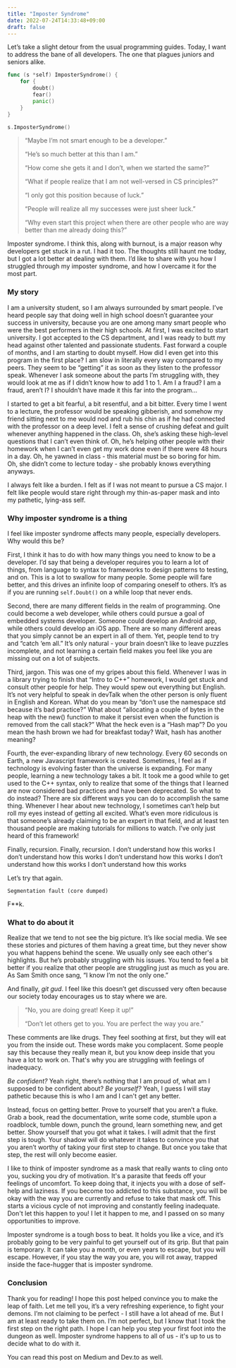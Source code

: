 ```yaml
---
title: "Imposter Syndrome"
date: 2022-07-24T14:33:48+09:00
draft: false
---
```


Let’s take a slight detour from the usual programming guides. Today, I want to address the bane of all developers. The one that plagues juniors and seniors alike.

```go
func (s *self) ImposterSyndrome() {
    for {
        doubt()
        fear()
        panic()
    }
}

s.ImposterSyndrome()
```

> “Maybe I’m not smart enough to be a developer.”
> 
> “He’s so much better at this than I am.” 
> 
> “How come she gets it and I don’t, when we started the same?” 
> 
> “What if people realize that I am not well-versed in CS principles?” 
> 
> “I only got this position because of luck.” 
> 
> “People will realize all my successes were just sheer luck.” 
> 
> “Why even start this project when there are other people who are way better than me already doing this?”

Imposter syndrome. I think this, along with burnout, is a major reason why developers get stuck in a rut. I had it too. The thoughts still haunt me today, but I got a lot better at dealing with them. I’d like to share with you how I struggled through my imposter syndrome, and how I overcame it for the most part.

### My story

I am a university student, so I am always surrounded by smart people. I’ve heard people say that doing well in high school doesn’t guarantee your success in university, because you are one among many smart people who were the best performers in their high schools. At first, I was excited to start university. I got accepted to the CS department, and I was ready to butt my head against other talented and passionate students. Fast forward a couple of months, and I am starting to doubt myself. How did I even get into this program in the first place? I am slow in literally every way compared to my peers. They seem to be “getting” it as soon as they listen to the professor speak. Whenever I ask someone about the parts I’m struggling with, they would look at me as if I didn’t know how to add 1 to 1. Am I a fraud? I am a fraud, aren’t I? I shouldn’t have made it this far into the program…

I started to get a bit fearful, a bit resentful, and a bit bitter. Every time I went to a lecture, the professor would be speaking gibberish, and somehow my friend sitting next to me would nod and rub his chin as if he had connected with the professor on a deep level. I felt a sense of crushing defeat and guilt whenever anything happened in the class. Oh, she’s asking these high-level questions that I can’t even think of. Oh, he’s helping other people with their homework when I can’t even get my work done even if there were 48 hours in a day. Oh, he yawned in class - this material must be so boring for him. Oh, she didn’t come to lecture today - she probably knows everything anyways.

I always felt like a burden. I felt as if I was not meant to pursue a CS major. I felt like people would stare right through my thin-as-paper mask and into my pathetic, lying-ass self.

### Why imposter syndrome is a thing

I feel like imposter syndrome affects many people, especially developers. Why would this be? 

First, I think it has to do with how many things you need to know to be a developer. I’d say that being a developer requires you to learn a lot of things, from language to syntax to frameworks to design patterns to testing, and on. This is a lot to swallow for many people. Some people will fare better, and this drives an infinite loop of comparing oneself to others. It’s as if you are running `self.Doubt()` on a while loop that never ends.

Second, there are many different fields in the realm of programming. One could become a web developer, while others could pursue a goal of embedded systems developer. Someone could develop an Android app, while others could develop an iOS app. There are so many different areas that you simply cannot be an expert in all of them. Yet, people tend to try and “catch ‘em all.” It’s only natural - your brain doesn’t like to leave puzzles incomplete, and not learning a certain field makes you feel like you are missing out on a lot of subjects.

Third, jargon. This was one of my gripes about this field. Whenever I was in a library trying to finish that “Intro to C++” homework, I would get stuck and consult other people for help. They would spew out everything but English. It’s not very helpful to speak in devTalk when the other person is only fluent in English and Korean. What do you mean by “don’t use the namespace std because it’s bad practice?” What about “allocating a couple of bytes in the heap with the new() function to make it persist even when the function is removed from the call stack?” What the heck even is a “Hash map”? Do you mean the hash brown we had for breakfast today? Wait, hash has another meaning?

Fourth, the ever-expanding library of new technology. Every 60 seconds on Earth, a new Javascript framework is created. Sometimes, I feel as if technology is evolving faster than the universe is expanding. For many people, learning a new technology takes a bit. It took me a good while to get used to the C++ syntax, only to realize that some of the things that I learned are now considered bad practices and have been deprecated. So what to do instead? There are six different ways you can do to accomplish the same thing. Whenever I hear about new technology, I sometimes can’t help but roll my eyes instead of getting all excited. What’s even more ridiculous is that someone’s already claiming to be an expert in that field, and at least ten thousand people are making tutorials for millions to watch. I’ve only just heard of this framework!

Finally, recursion. Finally, recursion. I don’t understand how this works I don’t understand how this works I don’t understand how this works I don’t understand how this works I don’t understand how this works

Let’s try that again.

`Segmentation fault (core dumped)`

F**k.

### What to do about it

Realize that we tend to not see the big picture. It’s like social media. We see these stories and pictures of them having a great time, but they never show you what happens behind the scene. We usually only see each other's highlights. But he’s probably struggling with his issues. You tend to feel a bit better if you realize that other people are struggling just as much as you are. As Sam Smith once sang, “I know I’m not the only one.”

And finally, *git gud*. I feel like this doesn’t get discussed very often because our society today encourages us to stay where we are. 

> “No, you are doing great! Keep it up!” 
> 
> “Don’t let others get to you. You are perfect the way you are.” 

These comments are like drugs. They feel soothing at first, but they will eat you from the inside out. These words make you complacent. Some people say this because they really mean it, but you know deep inside that you have a lot to work on. That's why you are struggling with feelings of inadequacy.

*Be confident?* Yeah right, there’s nothing that I am proud of, what am I supposed to be confident about? *Be yourself?* Yeah, I guess I will stay pathetic because this is who I am and I can't get any better.

Instead, focus on getting better. Prove to yourself that you aren’t a fluke. Grab a book, read the documentation, write some code, stumble upon a roadblock, tumble down, punch the ground, learn something new, and get better. Show yourself that you got what it takes. I will admit that the first step is tough. Your shadow will do whatever it takes to convince you that you aren’t worthy of taking your first step to change. But once you take that step, the rest will only become easier.

I like to think of imposter syndrome as a mask that really wants to cling onto you, sucking you dry of motivation. It's a parasite that feeds off your feelings of uncomfort. To keep doing that, it injects you with a dose of self-help and laziness. If you become too addicted to this substance, you will be okay with the way you are currently and refuse to take that mask off. This starts a vicious cycle of not improving and constantly feeling inadequate. Don't let this happen to you! I let it happen to me, and I passed on so many opportunities to improve.

Imposter syndrome is a tough boss to beat. It holds you like a vice, and it’s probably going to be very painful to get yourself out of its grip. But that pain is temporary. It can take you a month, or even years to escape, but you will escape. However, if you stay the way you are, you will rot away, trapped inside the face-hugger that is imposter syndrome.

### Conclusion

Thank you for reading! I hope this post helped convince you to make the leap of faith. Let me tell you, it’s a very refreshing experience, to fight your demons. I’m not claiming to be perfect - I still have a lot ahead of me. But I am at least ready to take them on. I’m not perfect, but I know that I took the first step on the right path. I hope I can help you step your first foot into the dungeon as well. Imposter syndrome happens to all of us - it's up to us to decide what to do with it.

You can read this post on Medium and Dev.to as well.
